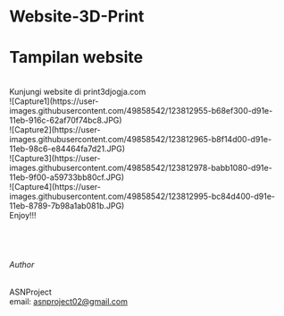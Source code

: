 # Website-3D-Print

# Tampilan website 
<br/>
Kunjungi website di print3djogja.com
<br/>
![Capture1](https://user-images.githubusercontent.com/49858542/123812955-b68ef300-d91e-11eb-916c-62af70f74bc8.JPG)
<br/>
![Capture2](https://user-images.githubusercontent.com/49858542/123812965-b8f14d00-d91e-11eb-98c6-e84464fa7d21.JPG)
<br/>
![Capture3](https://user-images.githubusercontent.com/49858542/123812978-babb1080-d91e-11eb-9f00-a59733bb80cf.JPG)
<br/>
![Capture4](https://user-images.githubusercontent.com/49858542/123812995-bc84d400-d91e-11eb-8789-7b98a1ab081b.JPG)
<br />
Enjoy!!!
<br />
<br />
<br />
<br />

###### Author

ASNProject<br />
email: asnproject02@gmail.com
